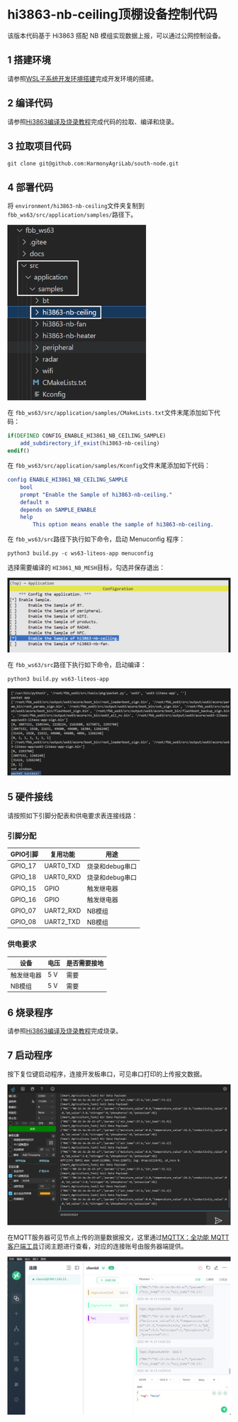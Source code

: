 # hi3863-nb-ceiling顶棚设备控制代码

该版本代码基于 Hi3863 搭配 NB 模组实现数据上报，可以通过公网控制设备。

## 1 搭建环境

请参照[WSL子系统开发环境搭建](../environment/WSL_Develop_Env.md)完成开发环境的搭建。

## 2 编译代码

请参照[Hi3863编译及烧录教程](../environment/WSL_Build_and_Burn.md)完成代码的拉取、编译和烧录。

## 3 拉取项目代码

```shell
git clone git@github.com:HarmonyAgriLab/south-node.git
```

## 4 部署代码

将 `environment/hi3863-nb-ceiling`文件夹复制到 `fbb_ws63/src/application/samples/`路径下。

<img src="README.assets/\image-20250521215005515.png" alt="image-20250521215005515" style="zoom:80%;" />

在 `fbb_ws63/src/application/samples/CMakeLists.txt`文件末尾添加如下代码：

```cmake
if(DEFINED CONFIG_ENABLE_HI3861_NB_CEILING_SAMPLE)
    add_subdirectory_if_exist(hi3863-nb-ceiling)
endif()
```

在 `fbb_ws63/src/application/samples/Kconfig`文件末尾添加如下代码：

```cmake
config ENABLE_HI3861_NB_CEILING_SAMPLE
    bool
    prompt "Enable the Sample of hi3863-nb-ceiling."
    default n
    depends on SAMPLE_ENABLE
    help
        This option means enable the sample of hi3863-nb-ceiling.
```

在 `fbb_ws63/src`路径下执行如下命令，启动 Menuconfig 程序：

```shell
python3 build.py -c ws63-liteos-app menuconfig
```

选择需要编译的 `HI3861_NB_MESH`目标，勾选并保存退出：

![image-20250521222509757](README.assets/\image-20250521222509757.png)

在 `fbb_ws63/src`路径下执行如下命令，启动编译：

```shell
python3 build.py ws63-liteos-app
```

![image-20250521235800911](README.assets/image-20250521235800911.png)

## 5 硬件接线

请按照如下引脚分配表和供电要求表连接线路：

### 引脚分配

| GPIO引脚 | 复用功能  | 用途            |
| -------- | --------- | --------------- |
| GPIO_17  | UART0_TXD | 烧录和debug串口 |
| GPIO_18  | UART0_RXD | 烧录和debug串口 |
| GPIO_15  | GPIO      | 触发继电器      |
| GPIO_16  | GPIO      | 触发继电器      |
| GPIO_07  | UART2_RXD | NB模组          |
| GPIO_08  | UART2_TXD | NB模组          |

### 供电要求

| 设备       | 电压 | 是否需要接地 |
| ---------- | ---- | ------------ |
| 触发继电器 | 5 V  | 需要         |
| NB模组     | 5 V  | 需要         |

## 6 烧录程序

请参照[Hi3863编译及烧录教程](../environment/WSL_Build_and_Burn.md)完成烧录。

## 7 启动程序

按下复位键启动程序，连接开发板串口，可见串口打印的上传报文数据。

![image-20250416211422639](README.assets/image-20250416211422639.png)

在MQTT服务器可见节点上传的测量数据报文，这里通过[MQTTX：全功能 MQTT 客户端工具](https://mqttx.app/zh)订阅主题进行查看，对应的连接账号由服务器端提供。

![image-20250416211432569](README.assets/image-20250416211432569.png)

